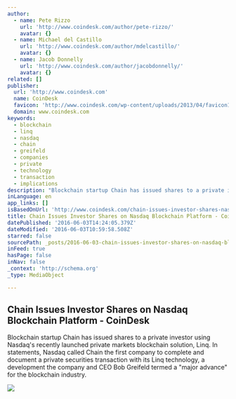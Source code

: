 ```yaml
---
author:
  - name: Pete Rizzo
    url: 'http://www.coindesk.com/author/pete-rizzo/'
    avatar: {}
  - name: Michael del Castillo
    url: 'http://www.coindesk.com/author/mdelcastillo/'
    avatar: {}
  - name: Jacob Donnelly
    url: 'http://www.coindesk.com/author/jacobdonnelly/'
    avatar: {}
related: []
publisher:
  url: 'http://www.coindesk.com'
  name: CoinDesk
  favicon: 'http://www.coindesk.com/wp-content/uploads/2013/04/favicon1.ico?7fca2f'
  domain: www.coindesk.com
keywords:
  - blockchain
  - linq
  - nasdaq
  - chain
  - greifeld
  - companies
  - private
  - technology
  - transaction
  - implications
description: "Blockchain startup Chain has issued shares to a private investor using Nasdaq's recently launched private markets blockchain solution, Linq. In statements, Nasdaq called Chain the first company to complete and document a private securities transaction with its Linq technology, a development the company and CEO Bob Greifeld termed a \"major advance\" for the blockchain industry."
inLanguage: en
app_links: []
isBasedOnUrl: 'http://www.coindesk.com/chain-issues-investor-shares-nasdaq-linq/'
title: Chain Issues Investor Shares on Nasdaq Blockchain Platform - CoinDesk
datePublished: '2016-06-03T14:24:05.379Z'
dateModified: '2016-06-03T10:59:58.508Z'
starred: false
sourcePath: _posts/2016-06-03-chain-issues-investor-shares-on-nasdaq-blockchain-platform-.md
inFeed: true
hasPage: false
inNav: false
_context: 'http://schema.org'
_type: MediaObject

---
```

<article style=""><h1>Chain Issues Investor Shares on Nasdaq Blockchain Platform - CoinDesk</h1><p>Blockchain startup Chain has issued shares to a private investor using Nasdaq's recently launched private markets blockchain solution, Linq. In statements, Nasdaq called Chain the first company to complete and document a private securities transaction with its Linq technology, a development the company and CEO Bob Greifeld termed a "major advance" for the blockchain industry.</p><img src="http://media.coindesk.com/2015/12/investment.jpg" /></article>